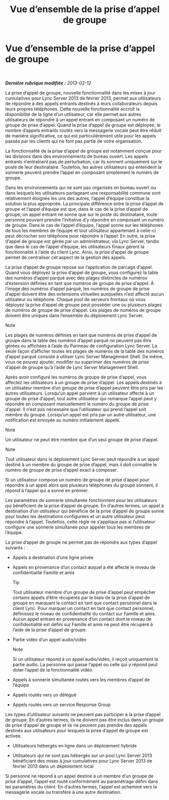 ﻿---
title: Vue d’ensemble de la prise d’appel de groupe
TOCTitle: Vue d’ensemble de la prise d’appel de groupe
ms:assetid: 3dc0eca8-c773-463c-96bb-9cd6afa2a840
ms:mtpsurl: https://technet.microsoft.com/fr-fr/library/JJ945623(v=OCS.15)
ms:contentKeyID: 53095399
ms.date: 05/20/2016
mtps_version: v=OCS.15
ms.translationtype: HT
---

# Vue d’ensemble de la prise d’appel de groupe

 

_**Dernière rubrique modifiée :** 2013-02-12_

La prise d’appel de groupe, nouvelle fonctionnalité dans les mises à jour cumulatives pour Lync Server 2013 de février 2013, permet aux utilisateurs de répondre à des appels entrants destinés à leurs collaborateurs depuis leurs propres téléphones. Cette nouvelle fonctionnalité accroît la disponibilité de la ligne d’un utilisateur, car elle permet aux autres utilisateurs de répondre à un appel entrant en composant un numéro de groupe de prise d’appel. Quand la prise d’appel de groupe est déployée, le nombre d’appels entrants routés vers la messagerie vocale peut être réduit de manière significative, ce qui est particulièrement utile pour les appels passés par les clients qui ne font pas partie de votre organisation.

La fonctionnalité de la prise d’appel de groupe est notamment conçue pour les divisions dans des environnements de bureau ouvert. Les appels entrants n’entraînent pas de perturbation, car ils sonnent uniquement sur le poste de leur destinataire. Toutefois, les autres utilisateurs qui entendent la sonnerie peuvent prendre l’appel en composant simplement le numéro de groupe.

Dans les environnements qui ne sont pas organisés en bureau ouvert ou dans lesquels les utilisateurs partageant une responsabilité commune sont relativement éloignés les uns des autres, l’appel d’équipe constitue la solution la plus appropriée. La principale différence entre la prise d’appel de groupe et l’appel d’équipe est que, dans le cas de la prise d’appel de groupe, un appel entrant ne sonne que sur le poste du destinataire, toute personne pouvant prendre l’initiative d’y répondre en composant un numéro de groupe. Dans le cas de l’appel d’équipe, l’appel sonne sur les téléphones de tous les membres de l’équipe et tout utilisateur appartenant à celle-ci peut décrocher son téléphone pour répondre à l’appel. En outre, la prise d’appel de groupe est gérée par un administrateur, via Lync Server, tandis que dans le cas de l’appel d’équipe, les utilisateurs finaux gèrent la fonctionnalité à l’aide du client Lync. Ainsi, la prise d’appel de groupe permet de centraliser cet aspect de la gestion des appels.

La prise d’appel de groupe repose sur l’application de parcage d’appel. Quand vous déployez la prise d’appel de groupe, vous configurez la table des numéros d’appel parqué avec des plages distinctes de numéros d’extension définies en tant que numéros de groupe de prise d’appel. À l’image des numéros d’appel parqué, les numéros de groupe de prise d’appel doivent être des extensions virtuelles auxquelles n’est affecté aucun utilisateur ou téléphone. Chaque pool de serveurs frontaux où vous déployez la prise d’appel de groupe peut posséder une ou plusieurs plages de numéros de groupe de prise d’appel. Les plages de numéros de groupe doivent être uniques dans l’ensemble du déploiement Lync Server.

> [!note]  
> Les plages de numéros définies en tant que numéros de prise d’appel de groupe dans la table des numéros d’appel parqué ne peuvent pas être gérées ou affichées à l’aide du Panneau de configuration Lync Server. La seule façon d’afficher toutes les plages de numéros de la table des numéros d’appel parqué consiste à utiliser Lync Server Management Shell. De même, vous ne pouvez ajouter, modifier ou supprimer des numéros de prise d’appel de groupe qu’à l’aide de Lync Server Management Shell.

Après avoir configuré les numéros de groupe de prise d’appel, vous affectez les utilisateurs à un groupe de prise d’appel. Les appels destinés à un utilisateur membre d’un groupe de prise d’appel peuvent être pris par les autres utilisateurs. Lorsqu’un appel parvient à un utilisateur affecté à un groupe de prise d’appel, tout autre utilisateur qui remarque l’appel peut y répondre en composant manuellement le numéro du groupe de prise d’appel. Il n’est pas nécessaire que l’utilisateur qui prend l’appel soit membre du groupe. Lorsqu’un appel est pris par un autre utilisateur, une notification est envoyée au numéro initialement appelé.

> [!note]  
> Un utilisateur ne peut être membre que d’un seul groupe de prise d’appel.

> [!note]  
> Tout utilisateur dans le déploiement Lync Server peut répondre à un appel destiné à un membre du groupe de prise d’appel, mais il doit connaître le numéro de groupe de prise d’appel exact à composer.

Si un utilisateur compose un numéro de groupe de prise d’appel pour répondre à un appel alors que plusieurs téléphones du groupe sonnent, il répond à l’appel qui a sonné en premier.

Les paramètres de sonnerie simultanée fonctionnent pour les utilisateurs qui bénéficient de la prise d’appel de groupe. En d’autres termes, un appel à destination d’un utilisateur qui bénéficie de la prise d’appel de groupe sonne pour toutes les destinations configurées et un autre utilisateur peut répondre à l’appel. Toutefois, cette règle ne s’applique pas si l’utilisateur configure une sonnerie simultanée pour appeler tous les membres de l’équipe.

La prise d’appel de groupe ne permet pas de répondre aux types d’appel suivants :

  - Appels à destination d’une ligne privée

  - Appels en provenance d’un contact auquel a été affecté le niveau de confidentialité Famille et amis
    
    > [!tip]  
    > Tout utilisateur membre d’un groupe de prise d’appel peut empêcher certains appels d’être récupérés par le biais de la prise d’appel de groupe en marquant le contact en tant que contact personnel dans le client Lync. Pour marquer un contact en tant que contact personnel, définissez le niveau de confidentialité du contact sur Famille et amis. Aucun appel entrant en provenance d’un contact dont le niveau de confidentialité est défini sur Famille et amis ne peut être récupéré à l’aide de la prise d’appel de groupe.

  - Partie vidéo d’un appel audio/vidéo
    
    > [!note]  
    > Si un utilisateur répond à un appel audio/vidéo, il reçoit uniquement la partie audio. La personne qui passe l’appel ou celle qui y répond peut doter l’appel de la fonctionnalité vidéo.

  - Appels à sonnerie simultanée routés vers les membres d’appel de l’équipe

  - Appels routés vers un délégué

  - Appels routés vers un service Response Group

Les types d’utilisateur suivants ne peuvent pas participer à la prise d’appel de groupe. En d’autres termes, ils ne doivent pas être inclus dans un groupe de prise d’appel de groupe et ils ne peuvent pas prendre des appels destinés aux utilisateurs pour lesquels la prise d’appel de groupe est activée.

  - Utilisateurs hébergés en ligne dans un déploiement hybride

  - Utilisateurs qui ne sont pas hébergés sur un pool Lync Server 2013 bénéficiant des mises à jour cumulatives pour Lync Server 2013 de février 2013 dans un déploiement local

Si personne ne répond à un appel destiné à un membre d’un groupe de prise d’appel, l’appel est routé conformément au paramétrage défini dans les paramètres du client. En d’autres termes, l’appel est acheminé vers la messagerie vocale ou transféré à une autre destination.

